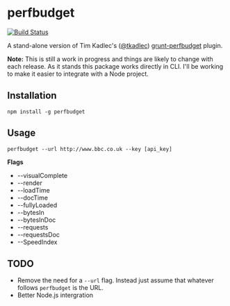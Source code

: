 # perfbudget

[![Build Status](https://travis-ci.org/oliverfarrell/perfbudget.svg?branch=master)](https://travis-ci.org/oliverfarrell/perfbudget)

A stand-alone version of Tim Kadlec's ([@tkadlec](http://twitter.com/tkadlec)) [grunt-perfbudget](https://github.com/tkadlec/grunt-perfbudget) plugin.

**Note:** This is still a work in progress and things are likely to change with each release. As it stands this package works directly in CLI. I'll be working to make it easier to integrate with a Node project.

## Installation
```
npm install -g perfbudget
```

## Usage

```
perfbudget --url http://www.bbc.co.uk --key [api_key]
```

**Flags**

- --visualComplete
- --render
- --loadTime
- --docTime
- --fullyLoaded
- --bytesIn
- --bytesInDoc
- --requests
- --requestsDoc
- --SpeedIndex

## TODO

- Remove the need for a `--url` flag. Instead just assume that whatever follows `perfbudget` is the URL.
- Better Node.js intergration
